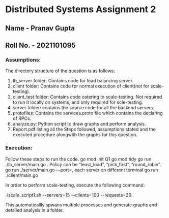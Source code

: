 # Distributed Systems Assignment 2
## Name - Pranav Gupta
## Roll No. - 2021101095



### Assumptions:
The directory structure of the question is as follows:
1. lb_server folder: Contains code for load balancing server.
2. client folder: Contains code fpr normal execution of client(not for scale-testing).
3. client_test folder: Contains code catering to scale-testing. Not required to run it locally on systems, and only required for scle-testing.
4. server folder: contains the source code for all the backend servers.
5. protofiles: Contains the services.proto file which contains the declaring of RPCs.
6. analyze.py: Python script to draw graphs and perform analysis.
7. Report.pdf listing all the Steps followed, assumptions stated and the executed procedure alongwith the graphs for this question.


### Execution:
Follow these steps to run the code.
go mod init Q1
go mod tidy
go run ./lb_server/main.go <policy>. Policy can be “least_loadˮ, “pick_firstˮ,
“round_robinˮ.
go run ./server/main.go —port=<port no.>, each server on different terminal
go run ./client/main.go

In order to perform scale-testing, execute the following command:

./scale_script1.sh --servers=15 --clients=100 --requests=20.

This automaticallly spwans multiple processes and generate graphs and detailed analysis in a folder.